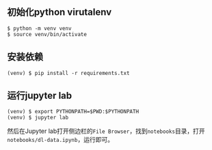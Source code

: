 ## 初始化python virutalenv
```shell
$ python -m venv venv
$ source venv/bin/activate
```

## 安装依赖
```shell
(venv) $ pip install -r requirements.txt
```

## 运行jupyter lab
```shell
(venv) $ export PYTHONPATH=$PWD:$PYTHONPATH
(venv) $ jupyter lab
```

然后在Jupyter lab打开侧边栏的`File Browser`，找到`notebooks`目录，打开`notebooks/dl-data.ipynb`，运行即可。
